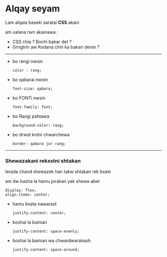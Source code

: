 # Alqay seyam

Lam alqaia baseki saratai **CSS** akain

am xalana rwn akainawa :

* CSS chia ? Bochi bakar det ?
* Grngtrin aw Kodana chin ka bakari denin ?

---------------------------------------------

* bo rangi nwsin
  ```
  color : rang;
  ```
* bo qabarai nwsin
  ```
  font-size: qabara;
  ```
* bo FONTi nwsin
  ```
  font-family: font;
  ```
* bo Rangi pshtawa
  ```
  background-color: rang;
  ```
* bo drwst krdni chwarchewa
  ```
  border: qabara jor rang;
  ```

---------------------
### Shewazakani rekxstni shtakan

lerada chand shewazek han takw shtakan rek bxain


am dw basha la hamu jorakan yak shewa abet
```
display: flex;
align-items: center;
```

* hamu bxata nawarast
  ```
  justify-content: center;
  ```
* boshai la bainian
  ```
  justify-content: space-evenly;
  ```
* boshai la bainian wa chwardwarakash
  ```
  justify-content: space-around;
  ```

